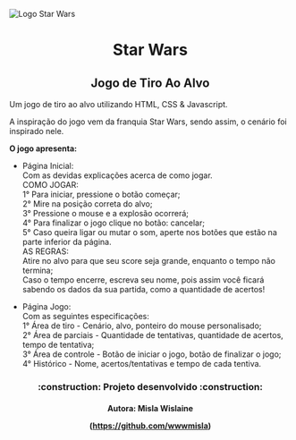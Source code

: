 ![Logo Star Wars](https://user-images.githubusercontent.com/86123289/177057506-2c6df93f-b192-4eeb-83dd-feadbea5209a.jpg)

<h1 align="center"> Star Wars </h1>

<h2 align="center"> Jogo de Tiro Ao Alvo </h2>

<p align="justify"> 
Um jogo de tiro ao alvo utilizando HTML, CSS & Javascript.
  
A inspiração do jogo vem da franquia Star Wars, sendo assim, o cenário foi inspirado nele.

<b>O jogo apresenta:</b>

- Página Inicial:
<br>Com as devidas explicações acerca de como jogar.
<br>COMO JOGAR:
<br>1° Para iniciar, pressione o botão começar;
<br>2° Mire na posição correta do alvo;
<br>3° Pressione o mouse e a explosão ocorrerá;
<br>4° Para finalizar o jogo clique no botão: cancelar;
<br>5° Caso queira ligar ou mutar o som, aperte nos botões que estão na parte inferior da página.
<br>AS REGRAS:
<br>Atire no alvo para que seu score seja grande, enquanto o tempo não termina;
<br>Caso o tempo encerre, escreva seu nome, pois assim você ficará sabendo os dados da sua partida, como a quantidade de acertos!

- Página Jogo:
<br>Com as seguintes especificações:<br>
1° Área de tiro - Cenário, alvo, ponteiro do mouse personalisado;<br>
2° Área de parciais - Quantidade de tentativas, quantidade de acertos, tempo de tentativa;<br>
3° Área de controle - Botão de iniciar o jogo, botão de finalizar o jogo;<br>
4° Histórico - Nome, acertos/tentativas e tempo de cada tentiva.
</p>

<h3 align="center"> 
    :construction:  Projeto desenvolvido  :construction:
</h3>

<h4 align="center"> 

Autora: Misla Wislaine 

(https://github.com/wwwmisla)

</h4>
